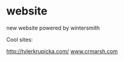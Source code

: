 website
=======

new website powered by wintersmith


Cool sites: 

http://tylerkrupicka.com/
www.crmarsh.com
